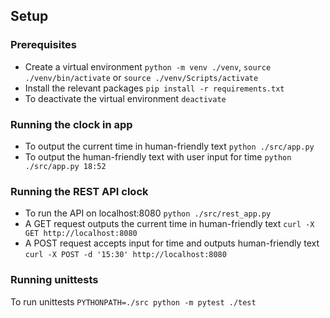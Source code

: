 ## Setup

### Prerequisites 
- Create a virtual environment `python -m venv ./venv`, `source ./venv/bin/activate` or `source ./venv/Scripts/activate`
- Install the relevant packages `pip install -r requirements.txt`
- To deactivate the virtual environment `deactivate`

### Running the clock in app
- To output the current time in human-friendly text `python ./src/app.py`
- To output the human-friendly text with user input for time `python ./src/app.py 18:52`

### Running the REST API clock
- To run the API on localhost:8080 `python ./src/rest_app.py`
- A GET request outputs the current time in human-friendly text `curl -X GET http://localhost:8080`       
- A POST request accepts input for time and outputs human-friendly text `curl -X POST -d '15:30' http://localhost:8080`

### Running unittests
To run unittests `PYTHONPATH=./src python -m pytest ./test`
